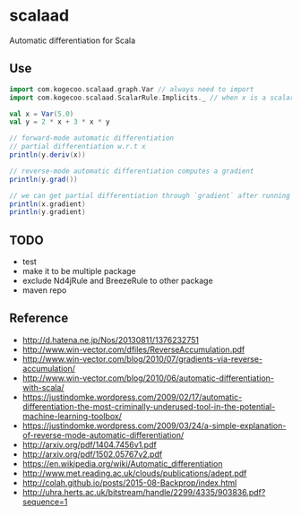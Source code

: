 # scalaad

Automatic differentiation for Scala

## Use

```scala
import com.kogecoo.scalaad.graph.Var // always need to import
import com.kogecoo.scalaad.ScalarRule.Implicits._ // when x is a scalar variable

val x = Var(5.0)
val y = 2 * x + 3 * x * y

// forward-mode automatic differentiation
// partial differentiation w.r.t x
println(y.deriv(x))

// reverse-mode automatic differentiation computes a gradient
println(y.grad())

// we can get partial differentiation through `gradient` after running grad()
println(x.gradient)
println(y.gradient)
```

## TODO

* test
* make it to be multiple package
* exclude Nd4jRule and BreezeRule to other package
* maven repo

## Reference

* http://d.hatena.ne.jp/Nos/20130811/1376232751
* http://www.win-vector.com/dfiles/ReverseAccumulation.pdf
* http://www.win-vector.com/blog/2010/07/gradients-via-reverse-accumulation/
* http://www.win-vector.com/blog/2010/06/automatic-differentiation-with-scala/
* https://justindomke.wordpress.com/2009/02/17/automatic-differentiation-the-most-criminally-underused-tool-in-the-potential-machine-learning-toolbox/
* https://justindomke.wordpress.com/2009/03/24/a-simple-explanation-of-reverse-mode-automatic-differentiation/
* http://arxiv.org/pdf/1404.7456v1.pdf
* http://arxiv.org/pdf/1502.05767v2.pdf
* https://en.wikipedia.org/wiki/Automatic_differentiation
* http://www.met.reading.ac.uk/clouds/publications/adept.pdf
* http://colah.github.io/posts/2015-08-Backprop/index.html
* http://uhra.herts.ac.uk/bitstream/handle/2299/4335/903836.pdf?sequence=1
